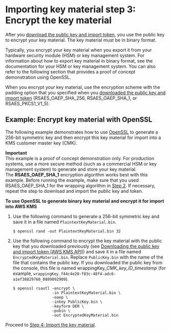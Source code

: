 # Importing key material step 3: Encrypt the key material<a name="importing-keys-encrypt-key-material"></a>

After you [download the public key and import token](importing-keys-get-public-key-and-token.md), you use the public key to encrypt your key material\. The key material must be in binary format\. 

Typically, you encrypt your key material when you export it from your hardware security module \(HSM\) or key management system\. For information about how to export key material in binary format, see the documentation for your HSM or key management system\. You can also refer to the following section that provides a proof of concept demonstration using OpenSSL\. 

When you encrypt your key material, use the encryption scheme with the padding option that you specified when you [downloaded the public key and import token](importing-keys-get-public-key-and-token.md) \(RSAES\_OAEP\_SHA\_256, RSAES\_OAEP\_SHA\_1, or RSAES\_PKCS1\_V1\_5\)\.

## Example: Encrypt key material with OpenSSL<a name="importing-keys-encrypt-key-material-openssl"></a>

The following example demonstrates how to use [OpenSSL](https://openssl.org/) to generate a 256\-bit symmetric key and then encrypt this key material for import into a KMS customer master key \(CMK\)\.

**Important**  
This example is a proof of concept demonstration only\. For production systems, use a more secure method \(such as a commercial HSM or key management system\) to generate and store your key material\.  
The **RSAES\_OAEP\_SHA\_1** encryption algorithm works best with this example\. Before running the example, make sure that you used RSAES\_OAEP\_SHA\_1 for the wrapping algorithm in [Step 2](importing-keys-get-public-key-and-token.md)\. If necessary, repeat the step to download and import the public key and token\.

**To use OpenSSL to generate binary key material and encrypt it for import into AWS KMS**

1. Use the following command to generate a 256\-bit symmetric key and save it in a file named `PlaintextKeyMaterial.bin`\.

   ```
   $ openssl rand -out PlaintextKeyMaterial.bin 32
   ```

1. Use the following command to encrypt the key material with the public key that you downloaded previously \(see [Downloading the public key and import token \(AWS KMS API\)](importing-keys-get-public-key-and-token.md#importing-keys-get-public-key-and-token-api)\) and save it in a file named `EncryptedKeyMaterial.bin`\. Replace `PublicKey.bin` with the name of the file that contains the public key\. If you downloaded the public key from the console, this file is named wrappingKey\_*CMK\_key\_ID*\_*timestamp* \(for example, `wrappingKey_f44c4e20-f83c-48f4-adc6-a1ef38829760_0809092909`\)\.

   ```
   $ openssl rsautl -encrypt \
                    -in PlaintextKeyMaterial.bin \
                    -oaep \
                    -inkey PublicKey.bin \
                    -keyform DER \
                    -pubin \
                    -out EncryptedKeyMaterial.bin
   ```

Proceed to [Step 4: Import the key material](importing-keys-import-key-material.md)\.